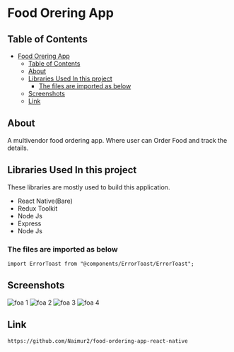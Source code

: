 # Food Orering App

## Table of Contents

-   [Food Orering App](#food-orering-app)
    -   [Table of Contents](#table-of-contents)
    -   [About](#about)
    -   [Libraries Used In this project ](#libraries-used-in-this-project-)
        -   [The files are imported as below](#the-files-are-imported-as-below)
    -   [Screenshots](#screenshots)
    -   [Link ](#link-)

## About<a name = "about"></a>

A multivendor food ordering app. Where user can Order Food and track the details.

## Libraries Used In this project <a name = "technologies"></a>

These libraries are mostly used to build this application.

-   React Native(Bare)
-   Redux Toolkit
-   Node Js
-   Express
-   Node Js

### The files are imported as below

```
import ErrorToast from "@components/ErrorToast/ErrorToast";
```

## Screenshots<a name = "screenshots"></a>

![foa 1](https://res.cloudinary.com/dtt3kvqkh/image/upload/v1676479261/food-order-app-_3_ozp0hz.png "foa 1")
![foa 2](https://res.cloudinary.com/dtt3kvqkh/image/upload/v1676479261/food-order-app-_2_rsle5k.png "foa 2")
![foa 3](https://res.cloudinary.com/dtt3kvqkh/image/upload/v1676479260/food-order-app-_4_usroky.png "foa 3")
![foa 4](https://res.cloudinary.com/dtt3kvqkh/image/upload/v1676479260/food-order-app-_1_rncyjv.png "foa 4")

## Link <a name = "live-link"></a>

```
https://github.com/Naimur2/food-ordering-app-react-native
```
